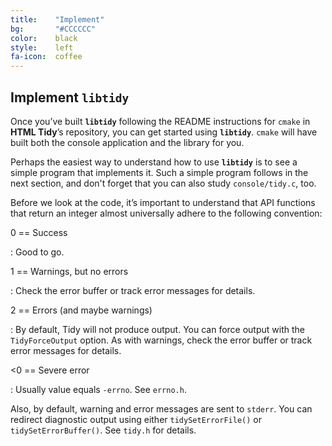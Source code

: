 ```yaml
---
title:    "Implement"
bg:       "#CCCCCC"
color:    black    
style:    left
fa-icon:  coffee
---
```


## Implement `libtidy`

Once you’ve built **`libtidy`** following the README instructions for `cmake` in
**HTML Tidy**’s repository, you can get started using **`libtidy`**. `cmake` will
have built both the console application and the library for you.

Perhaps the easiest way to understand how to use **`libtidy`** is to see a simple
program that implements it. Such a simple program follows in the next section,
and don't forget that you can also study `console/tidy.c`, too.

Before we look at the code, it’s important to understand that API functions that
return an integer almost universally adhere to the following convention:

0  == Success

 : Good to go.

1  == Warnings, but no errors

 : Check the error buffer or track error messages for details.

2 == Errors (and maybe warnings)

 : By default, Tidy will not produce output. You can force output with the
   `TidyForceOutput` option. As with warnings, check the error buffer or
   track error messages for details.

<0 == Severe error

 : Usually value equals `-errno`. See `errno.h`.


Also, by default, warning and error messages are sent to `stderr`.
You can redirect diagnostic output using either `tidySetErrorFile()`
or `tidySetErrorBuffer()`. See `tidy.h` for details.

